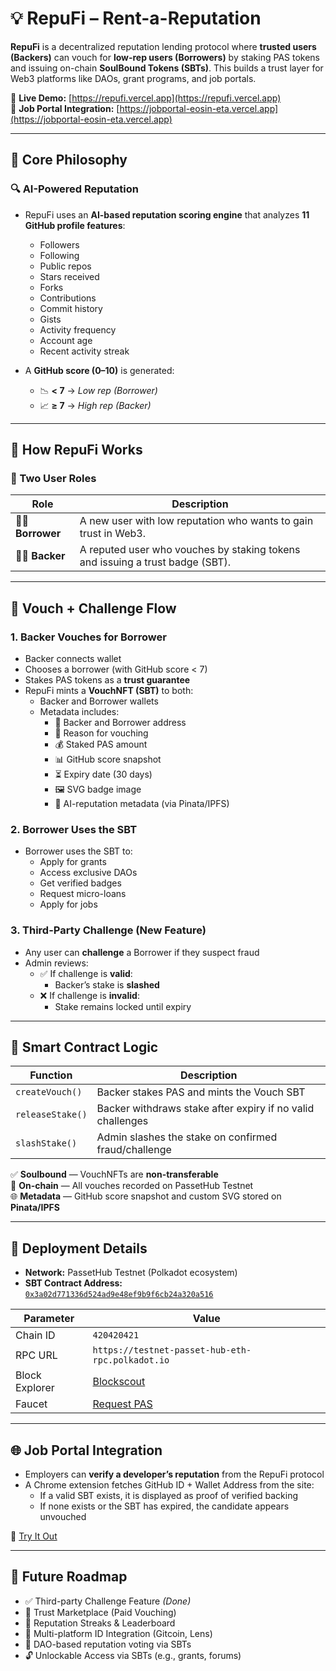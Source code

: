 # 💡 RepuFi – Rent-a-Reputation

**RepuFi** is a decentralized reputation lending protocol where **trusted users (Backers)** can vouch for **low-rep users (Borrowers)** by staking PAS tokens and issuing on-chain **SoulBound Tokens (SBTs)**. This builds a trust layer for Web3 platforms like DAOs, grant programs, and job portals.

🔗 **Live Demo:** [https://repufi.vercel.app](https://repufi.vercel.app)  
🔗 **Job Portal Integration:** [https://jobportal-eosin-eta.vercel.app](https://jobportal-eosin-eta.vercel.app)

---

## 🧠 Core Philosophy

### 🔍 AI-Powered Reputation

- RepuFi uses an **AI-based reputation scoring engine** that analyzes **11 GitHub profile features**:
  - Followers
  - Following
  - Public repos
  - Stars received
  - Forks
  - Contributions
  - Commit history
  - Gists
  - Activity frequency
  - Account age
  - Recent activity streak

- A **GitHub score (0–10)** is generated:
  - 📉 **< 7** → *Low rep (Borrower)*
  - 📈 **≥ 7** → *High rep (Backer)*

---

## 🧩 How RepuFi Works

### 👥 Two User Roles

| Role       | Description |
|------------|-------------|
| 👨‍🎓 **Borrower** | A new user with low reputation who wants to gain trust in Web3. |
| 👨‍🔬 **Backer**   | A reputed user who vouches by staking tokens and issuing a trust badge (SBT). |

---

## 🔁 Vouch + Challenge Flow

### 1. Backer Vouches for Borrower

- Backer connects wallet
- Chooses a borrower (with GitHub score < 7)
- Stakes PAS tokens as a **trust guarantee**
- RepuFi mints a **VouchNFT (SBT)** to both:
  - Backer and Borrower wallets
  - Metadata includes:
    - 🪪 Backer and Borrower address
    - 📜 Reason for vouching
    - 💰 Staked PAS amount
    - 📊 GitHub score snapshot
    - ⏳ Expiry date (30 days)
    - 🖼️ SVG badge image
    - 🧠 AI-reputation metadata (via Pinata/IPFS)

### 2. Borrower Uses the SBT

- Borrower uses the SBT to:
  - Apply for grants
  - Access exclusive DAOs
  - Get verified badges
  - Request micro-loans
  - Apply for jobs

### 3. Third-Party Challenge (New Feature)

- Any user can **challenge** a Borrower if they suspect fraud
- Admin reviews:
  - ✅ If challenge is **valid**:
    - Backer’s stake is **slashed**
  - ❌ If challenge is **invalid**:
    - Stake remains locked until expiry

---

## 🧠 Smart Contract Logic

| Function           | Description                                                  |
|--------------------|--------------------------------------------------------------|
| `createVouch()`    | Backer stakes PAS and mints the Vouch SBT                    |
| `releaseStake()`   | Backer withdraws stake after expiry if no valid challenges   |
| `slashStake()`     | Admin slashes the stake on confirmed fraud/challenge         |

✅ **Soulbound** — VouchNFTs are **non-transferable**  
📁 **On-chain** — All vouches recorded on PassetHub Testnet  
🌐 **Metadata** — GitHub score snapshot and custom SVG stored on **Pinata/IPFS**

---

## 🔐 Deployment Details

- **Network:** PassetHub Testnet (Polkadot ecosystem)
- **SBT Contract Address:**  
  [`0x3a02d771336d524ad9e48ef9b9f6cb24a320a516`](https://blockscout-passet-hub.parity-testnet.parity.io/address/0x3a02d771336d524ad9e48ef9b9f6cb24a320a516)

| Parameter        | Value                                                                 |
|------------------|-----------------------------------------------------------------------|
| Chain ID         | `420420421`                                                           |
| RPC URL          | `https://testnet-passet-hub-eth-rpc.polkadot.io`                     |
| Block Explorer   | [Blockscout](https://blockscout-passet-hub.parity-testnet.parity.io) |
| Faucet           | [Request PAS](https://faucet.polkadot.io/?parachain=1111)            |

---

## 🌐 Job Portal Integration

- Employers can **verify a developer’s reputation** from the RepuFi protocol
- A Chrome extension fetches GitHub ID + Wallet Address from the site:
  - If a valid SBT exists, it is displayed as proof of verified backing
  - If none exists or the SBT has expired, the candidate appears unvouched

🔗 [Try It Out](https://jobportal-eosin-eta.vercel.app)

---

## 🔮 Future Roadmap

- ✅ Third-party Challenge Feature *(Done)*
- 🔁 Trust Marketplace (Paid Vouching)
- 🏅 Reputation Streaks & Leaderboard
- 🔗 Multi-platform ID Integration (Gitcoin, Lens)
- 🧾 DAO-based reputation voting via SBTs
- 🔓 Unlockable Access via SBTs (e.g., grants, forums)